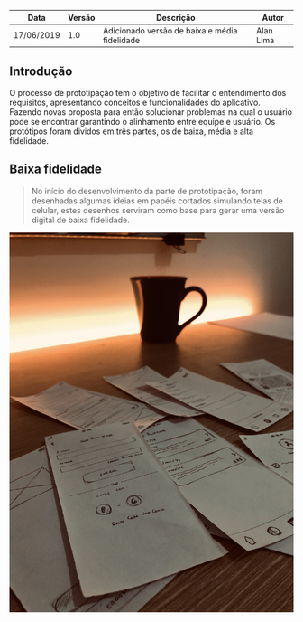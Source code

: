 |Data|Versão|Descrição|Autor|
|--|--|--|--|
|17/06/2019|1.0|Adicionado versão de baixa e média fidelidade|Alan Lima|

## Introdução

O processo de prototipação tem o objetivo de facilitar o entendimento dos requisitos, apresentando conceitos e funcionalidades do aplicativo. Fazendo novas proposta para então solucionar problemas na qual o usuário pode se encontrar garantindo o alinhamento entre equipe e usuário. Os protótipos foram dividos em três partes, os de baixa, média e alta fidelidade.

## Baixa fidelidade 

> No início do desenvolvimento da parte de prototipação, foram desenhadas algumas ideias em papéis cortados simulando telas de celular, estes desenhos serviram como base para gerar uma versão digital de baixa fidelidade.

![Baixa fidelidade](../images/baixa-fidelidade.jpg)